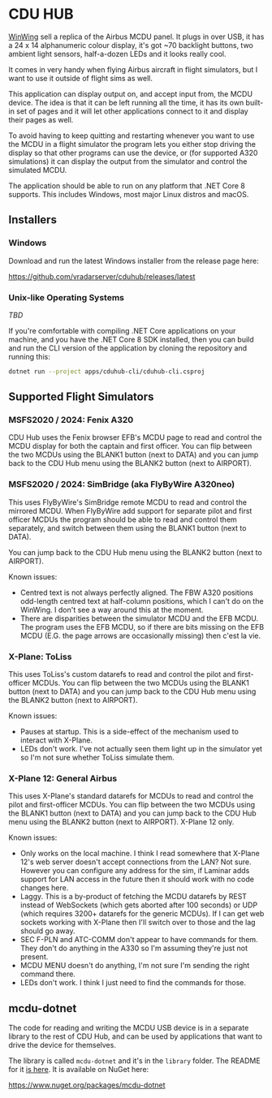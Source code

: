 # CDU HUB

[WinWing](https://uk.winwingsim.com/view/) sell a replica of the Airbus MCDU
panel. It plugs in over USB, it has a 24 x 14 alphanumeric colour display,
it's got ~70 backlight buttons, two ambient light sensors, half-a-dozen LEDs
and it looks really cool.

It comes in very handy when flying Airbus aircraft in flight simulators, but I
want to use it outside of flight sims as well.

This application can display output on, and accept input from, the MCDU device.
The idea is that it can be left running all the time, it has its own built-in
set of pages and it will let other applications connect to it and display their
pages as well.

To avoid having to keep quitting and restarting whenever you want to use the
MCDU in a flight simulator the program lets you either stop driving the display
so that other programs can use the device, or (for supported A320 simulations)
it can display the output from the simulator and control the simulated MCDU.

The application should be able to run on any platform that .NET Core 8 supports.
This includes Windows, most major Linux distros and macOS.



## Installers

### Windows

Download and run the latest Windows installer from the release page here:

https://github.com/vradarserver/cduhub/releases/latest


### Unix-like Operating Systems

*TBD*

If you're comfortable with compiling .NET Core applications on your machine,
and you have the .NET Core 8 SDK installed, then you can build and run the
CLI version of the application by cloning the repository and running this:

```bash
dotnet run --project apps/cduhub-cli/cduhub-cli.csproj
```

## Supported Flight Simulators

### MSFS2020 / 2024: Fenix A320

CDU Hub uses the Fenix browser EFB's MCDU page to read and control the MCDU
display for both the captain and first officer. You can flip between the two
MCDUs using the BLANK1 button (next to DATA) and you can jump back to the
CDU Hub menu using the BLANK2 button (next to AIRPORT).



### MSFS2020 / 2024: SimBridge (aka FlyByWire A320neo)

This uses FlyByWire's SimBridge remote MCDU to read and control the mirrored
MCDU. When FlyByWire add support for separate pilot and first officer MCDUs
the program should be able to read and control them separately, and switch
between them using the BLANK1 button (next to DATA).

You can jump back to the CDU Hub menu using the BLANK2 button (next to AIRPORT).

Known issues:

* Centred text is not always perfectly aligned. The FBW A320 positions
  odd-length centred text at half-column positions, which I can't do on the
  WinWing. I don't see a way around this at the moment.
* There are disparities between the simulator MCDU and the EFB MCDU. The
  program uses the EFB MCDU, so if there are bits missing on the EFB MCDU
  (E.G. the page arrows are occasionally missing) then c'est la vie.



### X-Plane: ToLiss

This uses ToLiss's custom datarefs to read and control the pilot and first-officer
MCDUs. You can flip between the two MCDUs using the BLANK1 button (next to DATA)
and you can jump back to the CDU Hub menu using the BLANK2 button (next to
AIRPORT).

Known issues:

* Pauses at startup. This is a side-effect of the mechanism used to interact with
  X-Plane.
* LEDs don't work. I've not actually seen them light up in the simulator yet so
  I'm not sure whether ToLiss simulate them.



### X-Plane 12: General Airbus

This uses X-Plane's standard datarefs for MCDUs to read and control the pilot and
first-officer MCDUs. You can flip between the two MCDUs using the BLANK1 button
(next to DATA) and you can jump back to the CDU Hub menu using the BLANK2 button
(next to AIRPORT). X-Plane 12 only.

Known issues:

* Only works on the local machine. I think I read somewhere that X-Plane 12's
  web server doesn't accept connections from the LAN? Not sure. However you can
  configure any address for the sim, if Laminar adds support for LAN access in the
  future then it should work with no code changes here.
* Laggy. This is a by-product of fetching the MCDU datarefs by REST instead of
  WebSockets (which gets aborted after 100 seconds) or UDP (which requires 3200+
  datarefs for the generic MCDUs). If I can get web sockets working with X-Plane
  then I'll switch over to those and the lag should go away.
* SEC F-PLN and ATC-COMM don't appear to have commands for them. They don't do
  anything in the A330 so I'm assuming they're just not present.
* MCDU MENU doesn't do anything, I'm not sure I'm sending the right command there.
* LEDs don't work. I think I just need to find the commands for those.



## mcdu-dotnet

The code for reading and writing the MCDU USB device is in a separate library to
the rest of CDU Hub, and can be used by applications that want to drive the device
for themselves.

The library is called `mcdu-dotnet` and it's in the `library` folder. The README
for it [is here](library/mcdu-dotnet/README.md). It is available on NuGet here:

https://www.nuget.org/packages/mcdu-dotnet
